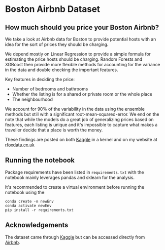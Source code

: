 # Boston Airbnb Dataset

## How much should you price your Boston Airbnb?

We take a look at Airbnb data for Boston to provide potential hosts with an idea for the sort of prices they should be charging.

We depend mostly on Linear Regression to provide a simple formula for estimating the price hosts should be charging. Random Forests and XGBoost then provide more flexible methods for accounting for the variance in the data and double checking the important features.

Key features in deciding the price:

- Number of bedrooms and bathrooms
- Whether the listing is for a shared or private room or the whole place
- The neighbourhood

We account for 90% of the variability in the data using the ensemble methods but still with a significant root-mean-squared-error. We end on the note that while the models do a great job of generalizing prices based on features, each listing is unique and it's impossible to capture what makes a traveller decide that a place is worth the money.

These findings are posted on both [Kaggle](https://www.kaggle.com/ryanfox212/how-much-should-you-price-your-boston-airbnb) in a kernel and on my website at [rfoxdata.co.uk]()

## Running the notebook

Package requirements have been listed in `requirements.txt` with the notebook mainly leverages pandas and sklearn for the analysis.

It's recommended to create a virtual environment before running the notebook using the

```
conda create -n newEnv
conda activate newEnv
pip install -r requirements.txt
```

## Acknowledgements

The dataset came through [Kaggle](https://www.kaggle.com/ryanfox212/how-much-should-you-price-your-boston-airbnb) but can be accessed directly from [Airbnb](http://insideairbnb.com/get-the-data.html).
